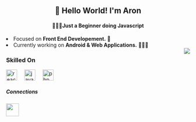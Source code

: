 <h2 align="center">👋 Hello World! I'm Aron</h2>
<h4 align="center">👨🏼‍🦰Just a Beginner doing Javascript</h4>
<div>
  <li> Focused on <b>Front End Developement.</b> 🧠 </li>
  <li> Currently working on <b>Android & Web Applications.</b> 👨🏼‍💻 </li>
  <img src="https://i.pinimg.com/originals/f0/f0/d9/f0f0d932d6e39c7af5aa305cbd8da735.gif" align="right"/>
</div>
<div align="left">
  <h3>Skilled On</h3>
  <img src="https://cdn.jsdelivr.net/gh/devicons/devicon/icons/react/react-original.svg" height="30" alt="react logo"  />
  <img width="12" />
  <img src="https://cdn.jsdelivr.net/gh/devicons/devicon/icons/javascript/javascript-original.svg" height="30" alt="javascript logo"  />
  <img width="12" />
  <img src="https://cdn.jsdelivr.net/gh/devicons/devicon/icons/php/php-original.svg" height="30" alt="php logo"  />
  <img width="12" />
</div>

<div>
 <h5>Connections</h5>
  <a href="https://www.linkedin.com/in/cd-aron/"> 
  <img src="https://cdn.jsdelivr.net/gh/devicons/devicon@latest/icons/linkedin/linkedin-original.svg" height="35"/> </a>
</div>

